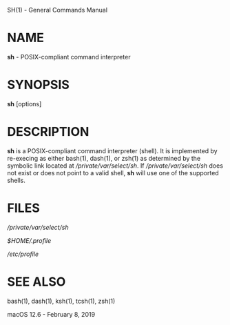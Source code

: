 SH(1) - General Commands Manual

# NAME

**sh** - POSIX-compliant command interpreter

# SYNOPSIS

**sh**
\[options]

# DESCRIPTION

**sh**
is a POSIX-compliant command interpreter (shell).
It is implemented by re-execing as either
bash(1),
dash(1),
or
zsh(1)
as determined by the symbolic link located at
*/private/var/select/sh*.
If
*/private/var/select/sh*
does not exist or does not point to a valid shell,
**sh**
will use one of the supported shells.

# FILES

*/private/var/select/sh*

*$HOME/.profile*

*/etc/profile*

# SEE ALSO

bash(1),
dash(1),
ksh(1),
tcsh(1),
zsh(1)

macOS 12.6 - February 8, 2019
